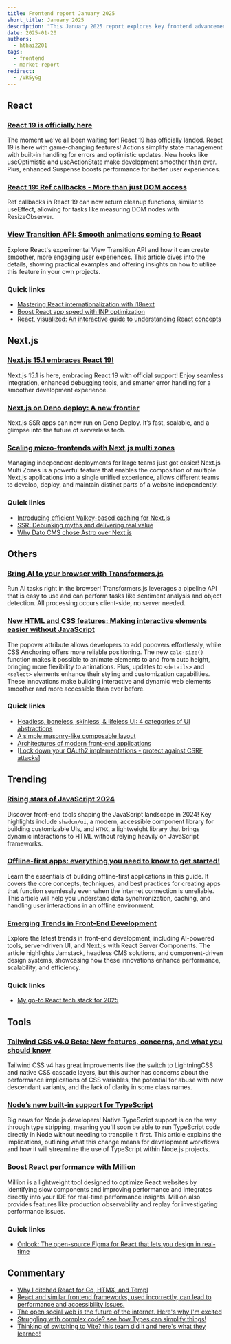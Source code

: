 ```yaml
---
title: Frontend report January 2025
short_title: January 2025
description: "This January 2025 report explores key frontend advancements, including React 19's Actions, Next.js 15.1's Deno Deploy support, and innovative tools like Transformers.js for AI. Discover trending technologies, best practices, and expert commentary shaping the future of frontend development."
date: 2025-01-20
authors:
  - hthai2201
tags:
  - frontend
  - market-report
redirect:
  - /VR5yGg
---
```


## React

### [React 19 is officially here](https://react.dev/blog/2024/12/05/react-19)

The moment we've all been waiting for! React 19 has officially landed. React 19 is here with game-changing features! Actions simplify state management with built-in handling for errors and optimistic updates. New hooks like useOptimistic and useActionState make development smoother than ever. Plus, enhanced Suspense boosts performance for better user experiences.

### [React 19: Ref callbacks - More than just DOM access](https://tkdodo.eu/blog/ref-callbacks-react-19-and-the-compiler)

Ref callbacks in React 19 can now return cleanup functions, similar to useEffect, allowing for tasks like measuring DOM nodes with ResizeObserver.

### [View Transition API: Smooth animations coming to React](https://motion.dev/blog/reacts-experimental-view-transition-api)

Explore React's experimental View Transition API and how it can create smoother, more engaging user experiences. This article dives into the details, showing practical examples and offering insights on how to utilize this feature in your own projects.

### Quick links

- [Mastering React internationalization with i18next](https://lingual.dev/blog/getting-more-out-of-i18next-in-react/)
- [Boost React app speed with INP optimization](https://kurtextrem.de/posts/improve-inp-react)
- [React, visualized: An interactive guide to understanding React concepts](https://react.gg/visualized)

## Next.js

### [Next.js 15.1 embraces React 19!](https://nextjs.org/blog/next-15-1)

Next.js 15.1 is here, embracing React 19 with official support! Enjoy seamless integration, enhanced debugging tools, and smarter error handling for a smoother development experience.

### [Next.js on Deno deploy: A new frontier](https://deno.com/blog/nextjs-on-deno-deploy)

Next.js SSR apps can now run on Deno Deploy. It’s fast, scalable, and a glimpse into the future of serverless tech.

### [Scaling micro-frontends with Next.js multi zones](https://techhub.iodigital.com/articles/building-scalable-micro-frontends-with-next-js-multi-zones)

Managing independent deployments for large teams just got easier! Next.js Multi Zones is a powerful feature that enables the composition of multiple Next.js applications into a single unified experience, allows different teams to develop, deploy, and maintain distinct parts of a website independently.

### Quick links

- [Introducing efficient Valkey-based caching for Next.js](https://blog.platformatic.dev/introducing-efficient-valkey-based-caching-for-nextjs)
- [SSR: Debunking myths and delivering real value](https://t3.gg/blog/post/ssr-is-not-expensive)
- [Why Dato CMS chose Astro over Next.js](https://www.datocms.com/blog/why-we-switched-to-astro)

## Others

### [Bring AI to your browser with Transformers.js](https://www.raymondcamden.com/2024/12/03/using-transformersjs-for-ai-in-the-browser)

Run AI tasks right in the browser! Transformers.js leverages a pipeline API that is easy to use and can perform tasks like sentiment analysis and object detection. All processing occurs client-side, no server needed.

### [New HTML and CSS features: Making interactive elements easier without JavaScript](https://zeroheight.com/blog/the-lowdown-on-dropdowns-in-html-css/)

The popover attribute allows developers to add popovers effortlessly, while CSS Anchoring offers more reliable positioning. The new `calc-size()` function makes it possible to animate elements to and from auto height, bringing more flexibility to animations. Plus, updates to `<details>` and `<select>` elements enhance their styling and customization capabilities. These innovations make building interactive and dynamic web elements smoother and more accessible than ever before.

### Quick links

- [Headless, boneless, skinless, & lifeless UI: 4 categories of UI abstractions](https://nerdy.dev/headless-boneless-and-skinless-ui)
- [A simple masonry-like composable layout](https://piccalil.li/blog/a-simple-masonry-like-composable-layout)
- [Architectures of modern front-end applications](https://blog.meetbrackets.com/architectures-of-modern-front-end-applications-8859dfe6c12e)
- [[Lock down your OAuth2 implementations - protect against CSRF attacks](https://auth0.com/blog/prevent-csrf-attacks-in-oauth-2-implementations)]

## Trending

### [Rising stars of JavaScript 2024](https://risingstars.js.org/2024/en)

Discover front-end tools shaping the JavaScript landscape in 2024! Key highlights include `shadcn/ui`, a modern, accessible component library for building customizable UIs, and `HTMX`, a lightweight library that brings dynamic interactions to HTML without relying heavily on JavaScript frameworks.

### [Offline-first apps: everything you need to know to get started!](http://devstarterpacks.com/blog/what-every-developer-should-know-about-offline-first-apps)

Learn the essentials of building offline-first applications in this guide. It covers the core concepts, techniques, and best practices for creating apps that function seamlessly even when the internet connection is unreliable. This article will help you understand data synchronization, caching, and handling user interactions in an offline environment.

### [Emerging Trends in Front-End Development](https://dev.to/aneeqakhan/the-future-of-front-end-development-3gea)

Explore the latest trends in front-end development, including AI-powered tools, server-driven UI, and Next.js with React Server Components. The article highlights Jamstack, headless CMS solutions, and component-driven design systems, showcasing how these innovations enhance performance, scalability, and efficiency.

### Quick links

- [My go-to React tech stack for 2025](https://www.robinwieruch.de/react-tech-stack/)

## Tools

### [Tailwind CSS v4.0 Beta: New features, concerns, and what you should know](https://nmn.sh/blog/2024-11-30-thoughts-on-tailwind-4)

Tailwind CSS v4 has great improvements like the switch to LightningCSS and native CSS cascade layers, but this author has concerns about the performance implications of CSS variables, the potential for abuse with new descendant variants, and the lack of clarity in some class names.

### [Node’s new built-in support for TypeScript](https://2ality.com/2025/01/nodejs-strip-type.html)

Big news for Node.js developers! Native TypeScript support is on the way through type stripping, meaning you'll soon be able to run TypeScript code directly in Node without needing to transpile it first. This article explains the implications, outlining what this change means for development workflows and how it will streamline the use of TypeScript within Node.js projects.

### [Boost React performance with Million](https://million.dev/)

Million is a lightweight tool designed to optimize React websites by identifying slow components and improving performance and integrates directly into your IDE for real-time performance insights. Million also provides features like production observability and replay for investigating performance issues.

### Quick links

- [Onlook: The open-source Figma for React that lets you design in real-time](https://onlook.dev)

## Commentary

- [Why I ditched React for Go, HTMX, and Templ](https://blog.erodriguez.de/dependency-management-fatigue-or-why-i-forever-ditched-react-for-go-htmx-templ)
- [React and similar frontend frameworks, used incorrectly, can lead to performance and accessibility issues.](https://infrequently.org/2024/11/if-not-react-then-what)
- [The open social web is the future of the internet. Here's why I'm excited](https://werd.io/2024/the-open-social-web-is-the-future-of-the-internet)
- [Struggling with complex code? see how Types can simplify things!](https://mayhul.com/posts/type-driven-design)
- [Thinking of switching to Vite? this team did it and here's what they learned!](https://neon.tech/blog/from-webpack-to-vite)
